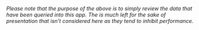 *Please note that the purpose of the above is to simply review the data that have been queried into this app. The is much left for the sake of presentation that isn't considered here as they tend to inhibit performance.*